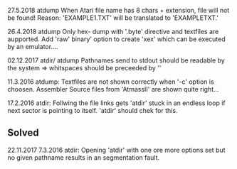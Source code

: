 27.5.2018
	atdump
	When Atari file name has 8 chars + extension, file will not be found! Reason:
	'EXAMPLE1.TXT' will be translated to 'EXAMPLETXT.'

26.4.2018
	atdump
	Only hex- dump with '.byte' directive and textfiles are aupported. 
	Add 'raw' binary' option to create 'xex' which can be executed by an emulator....

02.12.2017
	atdir/ atdump
	Pathnames send to stdout should be readable by the system => whitspaces 
	should be preceeded by '\'

11.3.2016
	atdump:
	Textfiles are not shown correctly when '-c' option is choosen.
	Assembler Source files from 'AtmassII' are shown quite right...

17.2.2016
	atdir:
	Follwing the file links gets 'atdir' stuck in an endless loop if next sector is pointing to
	itself. 'atdir' should chek for this.

Solved
------

22.11.2017
	7.3.2016
	atdir:
	Opening 'atdir' with one ore more options set but no given pathname results in
	an segmentation fault. 